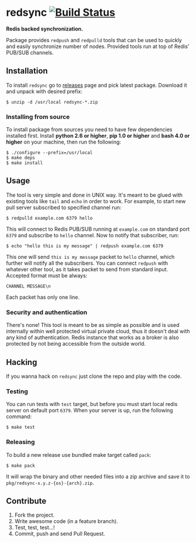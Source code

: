 # redsync [![Build Status](https://travis-ci.org/mirstack/redsync.png?branch=master)](https://travis-ci.org/mirstack/redsync)

**Redis backed synchronization.**

Package provides `redpush` and `redpulld` tools that can be used to quickly and easily
synchronize number of nodes. Provided tools run at top of Redis' PUB/SUB channels.

## Installation

To install `redsync` go to [releases][releases] page and pick latest package. Download
it and unpack with desired prefix:

    $ unzip -d /usr/local redsync-*.zip

[releases]: https://github.com/mirstack/redsync/releases

### Installing from source

To install package from sources you need to have few dependencies installed first. Install
**python 2.6 or higher**, **pip 1.0 or higher** and **bash 4.0 or higher** on your machine,
then run the following:

    $ ./configure --prefix=/usr/local
    $ make deps
    $ make install
    
## Usage

The tool is very simple and done in UNIX way. It's meant to be glued with existing
tools like `tail` and `echo` in order to work. For example, to start new pull server
subscribed to specified channel run:

    $ redpulld example.com 6379 hello

This will connect to Redis PUB/SUB running at `example.com` on standard port `6379`
and subscribe to `hello` channel. Now to notify that subscriber, run:

    $ echo "hello this is my message" | redpush example.com 6379
    
This one will send `this is my message` packet to `hello` channel, which further will
notify all the subscribers. You can connect `redpush` with whatever other tool, as it
takes packet to send from standard input. Accepted format must be always:

    CHANNEL MESSAGE\n
    
Each packet has only one line.

### Security and authentication

There's none! This tool is meant to be as simple as possible and is used internally
within well protected virtual private cloud, thus it doesn't deal with any kind of
authentication. Redis instance that works as a broker is also protected by not being
accessible from the outside world.

## Hacking

If you wanna hack on `redsync` just clone the repo and play with the code. 

### Testing

You can run tests with `test` target, but before you must start local redis server
on default port `6379`. When your server is up, run the following command:

    $ make test

### Releasing

To build a new release use bundled make target called `pack`:

    $ make pack

It will wrap the binary and other needed files into a zip archive and save
it to `pkg/redsync-x.y.z-{os}-{arch}.zip`.

## Contribute

1. Fork the project.
2. Write awesome code (in a feature branch).
3. Test, test, test...!
4. Commit, push and send Pull Request.
